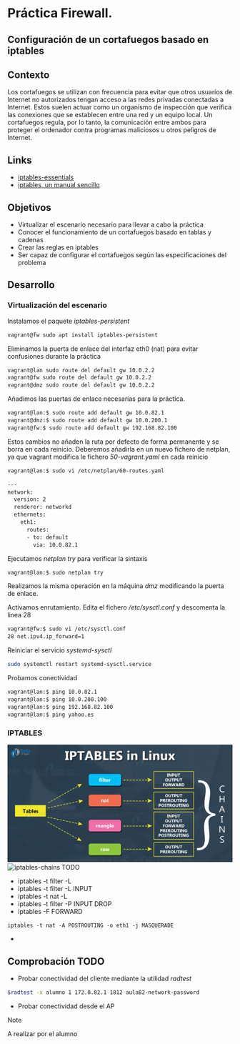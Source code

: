 # Práctica Firewall.
## Configuración de un cortafuegos basado en iptables

## Contexto
Los cortafuegos se utilizan con frecuencia para evitar que otros  usuarios de Internet no autorizados tengan acceso a las redes privadas  conectadas a Internet. Estos suelen actuar como un organismo de  inspección que verifica las conexiones que se establecen entre una red y un equipo local. Un cortafuegos regula, por lo tanto, la comunicación  entre ambos para proteger el ordenador contra programas maliciosos u  otros peligros de Internet.

## Links
* [iptables-essentials](https://www.digitalocean.com/community/tutorials/iptables-essentials-common-firewall-rules-and-commands)
* [iptables, un manual sencillo](https://fp.josedomingo.org/seguridadgs/u03/iptables.html)

## Objetivos
* Virtualizar el escenario necesario para llevar a cabo la práctica
* Conocer el funcionamiento de un cortafuegos basado en tablas y cadenas
* Crear las reglas en iptables
* Ser capaz de configurar el cortafuegos según las especificaciones del problema

## Desarrollo

### Virtualización del escenario

Instalamos el paquete _iptables-persistent_
```bash
vagrant@fw sudo apt install iptables-persistent
```

Eliminamos la puerta de enlace del interfaz eth0 (nat) para evitar confusiones durante la práctica

```bash
vagrant@lan sudo route del default gw 10.0.2.2
vagrant@fw sudo route del default gw 10.0.2.2
vagrant@dmz sudo route del default gw 10.0.2.2
```
Añadimos las puertas de enlace necesarias para la práctica.

```bash
vagrant@lan:$ sudo route add default gw 10.0.82.1
vagrant@dmz:$ sudo route add default gw 10.0.200.1
vagrant@fw:$ sudo route add default gw 192.168.82.100
```
Estos cambios no añaden la ruta por defecto de forma permanente y se borra en cada reinicio. Deberemos añadirla en un nuevo fichero de netplan, ya que vagrant modifica le fichero _50-vagrant.yaml_ en cada reinicio
```bash
vagrant@lan:$ sudo vi /etc/netplan/60-routes.yaml
```

```bash
---
network:
  version: 2
  renderer: networkd
  ethernets:
    eth1:
      routes:
      - to: default
        via: 10.0.82.1

```

Ejecutamos _netplan try_ para verificar la sintaxis
```bash
vagrant@lan:$ sudo netplan try
```

Realizamos la misma operación en la máquina _dmz_ modificando la puerta de enlace.


Activamos enrutamiento. Edita el fichero _/etc/sysctl.conf_ y descomenta la linea 28

```bash
vagrant@fw:$ sudo vi /etc/sysctl.conf
28 net.ipv4.ip_forward=1
```
Reiniciar el servicio _systemd-sysctl_
```bash
sudo systemctl restart systemd-sysctl.service 
```
Probamos conectividad

```bash
vagrant@lan:$ ping 10.0.82.1
vagrant@lan:$ ping 10.0.200.100
vagrant@lan:$ ping 192.168.82.100
vagrant@lan:$ ping yahoo.es
```


### IPTABLES

![iptables chains](https://raw.githubusercontent.com/ASIR2-SGD/asir2-sgd.github.io/refs/heads/main/img/iptables-in-linux.webp)
![iptables-chains](https://miro.medium.com/v2/resize:fit:720/format:webp/1*Vs4XnYTCI4fXYuGl2V3xfw.png)
TODO

* iptables -t filter -L 
* iptables -t filter -L INPUT
* iptables -t nat -L
* iptables -t filter -P INPUT DROP
* iptables -F FORWARD
```
iptables -t nat -A POSTROUTING -o eth1 -j MASQUERADE
```
*

## Comprobación TODO
* Probar conectividad del cliente mediante la utilidad _radtest_
```bash
$radtest -x alumno 1 172.0.82.1 1812 aula82-network-password
```

* Probar conectividad desde el AP


>[!NOTE]
> A realizar por el alumno


